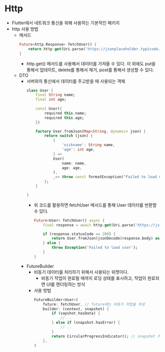# Http
* Flutter에서 네트워크 통신을 위해 사용하는 기본적인 패키지
* http 사용 방법
  * 메서드
    ```dart
    Future<http.Response> fetchUser() {
        return http.get(Uri.parse('https://jsonplaceholder.typicode.com/users/1'));
    }
    ```
    * http.get() 메서드를 사용해서 데이터를 가져올 수 있다. 이 외에도 put을 통해서 업데이트, delete를 통해서 제거, post를 통해서 생성할 수 있다.
  * DTO
    * 서버와의 통신에서 데이터를 주고받을 때 사용되는 객체
        ```dart
        class User {
            final String name;
            final int age;
            
            const User({
                required this.name;
                required this.age;
            })

            factory User.fromJson(Map<String, dynamic> json) {
                return switch (json) {
                    {
                        'nickname': String name,
                        'age': int age,
                    } => 
                    User(
                        name: name,
                        age: age,
                    ),
                    _=> throw const formatException("Failed to load user."),
                };
            }

        }
        ```
        * 위 코드를 활용하면 fetchUser 메서드를 통해 User 데이터를 반환할 수 있다.
            ```dart
            Future<User> fetchUser() async {
                final response = await http.get(Uri.parse('https://jsonplaceholder.typicode.com/users/1'));

                if (response.statusCode == 200) {
                    return User.fromJson(jsonDecode(response.body) as Map<String, dynamic>);
                } else {
                    throw Exception('Failed to load user');
                }
            }
            ```
    * FutureBuilder
      * 비동기 데이터를 처리하기 위해서 사용되는 위젯이다.
        * 비동기 작업이 완료될 때까지 로딩 상태를 표시하고, 작업이 완료되면 UI를 렌더링하는 방식
      * 사용 방법
        ```dart
        FutureBuilder<User>(
            future: fetchUser, // future에는 비동기 작업을 작성
            builder: (context, snapshot) {
                if (sapshot.hasData) {
                    // ..
                } else if (snapshot.hasError) {
                    // ..
                }
                return CircularProgressIndicator(); // snapshot 처리가 되지 않았다면 로딩 화면
            },
        )
        ```